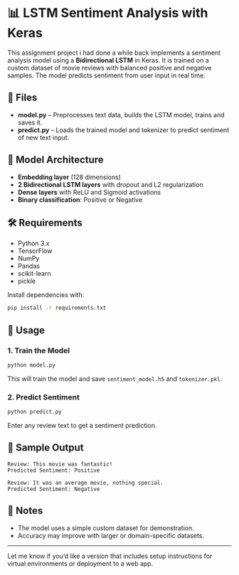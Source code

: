# 📊 LSTM Sentiment Analysis with Keras

This assignment project i had done a while back implements a sentiment analysis model using a **Bidirectional LSTM** in Keras. It is trained on a custom dataset of movie reviews with balanced positive and negative samples. The model predicts sentiment from user input in real time.

## 📁 Files

* **model.py** – Preprocesses text data, builds the LSTM model, trains and saves it.
* **predict.py** – Loads the trained model and tokenizer to predict sentiment of new text input.

## 🧠 Model Architecture

* **Embedding layer** (128 dimensions)
* **2 Bidirectional LSTM layers** with dropout and L2 regularization
* **Dense layers** with ReLU and Sigmoid activations
* **Binary classification**: Positive or Negative

## 🛠 Requirements

* Python 3.x
* TensorFlow
* NumPy
* Pandas
* scikit-learn
* pickle

Install dependencies with:

```bash
pip install -r requirements.txt
```

## 🚀 Usage

### 1. Train the Model

```bash
python model.py
```

This will train the model and save `sentiment_model.h5` and `tokenizer.pkl`.

### 2. Predict Sentiment

```bash
python predict.py
```

Enter any review text to get a sentiment prediction.

## 🧪 Sample Output

```
Review: This movie was fantastic!
Predicted Sentiment: Positive

Review: It was an average movie, nothing special.
Predicted Sentiment: Negative
```

## 📌 Notes

* The model uses a simple custom dataset for demonstration.
* Accuracy may improve with larger or domain-specific datasets.

---

Let me know if you’d like a version that includes setup instructions for virtual environments or deployment to a web app.
